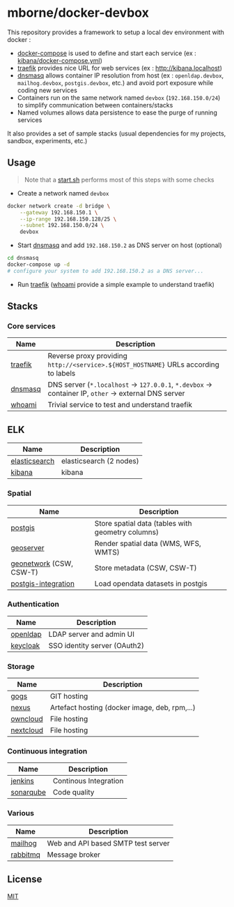 # mborne/docker-devbox

This repository provides a framework to setup a local dev environment with docker :

* [docker-compose](https://docs.docker.com/compose/) is used to define and start each service (ex : [kibana/docker-compose.yml](kibana/docker-compose.yml))
* [traefik](https://hub.docker.com/_/traefik) provides nice URL for web services (ex : http://kibana.localhost)
* [dnsmasq](dnsmasq/README.md) allows container IP resolution from host (ex : `openldap.devbox`, `mailhog.devbox`, `postgis.devbox`, etc.) and avoid port exposure while coding new services
* Containers run on the same network named `devbox` (`192.168.150.0/24`) to simplify communication between containers/stacks
* Named volumes allows data persistence to ease the purge of running services

It also provides a set of sample stacks (usual dependencies for my projects, sandbox, experiments, etc.)

## Usage

> Note that a [start.sh](start.sh) performs most of this steps with some checks

* Create a network named `devbox`

```bash
docker network create -d bridge \
    --gateway 192.168.150.1 \
    --ip-range 192.168.150.128/25 \
    --subnet 192.168.150.0/24 \
    devbox
```

* Start [dnsmasq](dnsmasq/README.md) and add `192.168.150.2` as DNS server on host (optional)

```bash
cd dnsmasq
docker-compose up -d
# configure your system to add 192.168.150.2 as a DNS server...
```

* Run [traefik](traefik/README.md) ([whoami](whoami/README.md) provide a simple example to understand traefik)


## Stacks

### Core services

| Name                         | Description                                                                                          |
| ---------------------------- | ---------------------------------------------------------------------------------------------------- |
| [traefik](traefik/README.md) | Reverse proxy providing `http://<service>.${HOST_HOSTNAME}` URLs according to labels                 |
| [dnsmasq](dnsmasq/README.md) | DNS server (`*.localhost` -> `127.0.0.1`, `*.devbox` -> container IP, `other` -> external DNS server |
| [whoami](whoami/README.md)   | Trivial service to test and understand traefik                                                       |

## ELK

| Name                                     | Description             |
| ---------------------------------------- | ----------------------- |
| [elasticsearch](elasticsearch/README.md) | elasticsearch (2 nodes) |
| [kibana](kibana/README.md)               | kibana                  |

### Spatial

| Name                                                 | Description                                       |
| ---------------------------------------------------- | ------------------------------------------------- |
| [postgis](postgis/README.md)                         | Store spatial data (tables with geometry columns) |
| [geoserver](geoserver/README.md)                     | Render spatial data (WMS, WFS, WMTS)              |
| [geonetwork](geonetwork/README.md) (CSW, CSW-T)      | Store metadata (CSW, CSW-T)                       |
| [postgis-integration](postgis-integration/README.md) | Load opendata datasets in postgis                 |

### Authentication

| Name                           | Description                  |
| ------------------------------ | ---------------------------- |
| [openldap](openldap/README.md) | LDAP server and admin UI     |
| [keycloak](keycloak/README.md) | SSO identity server (OAuth2) |

### Storage

| Name                             | Description                                   |
| -------------------------------- | --------------------------------------------- |
| [gogs](gogs/README.md)           | GIT hosting                                   |
| [nexus](nexus/README.md)         | Artefact hosting (docker image, deb, rpm,...) |
| [owncloud](owncloud/README.md)   | File hosting                                  |
| [nextcloud](nextcloud/README.md) | File hosting                                  |

### Continuous integration

| Name                             | Description           |
| -------------------------------- | --------------------- |
| [jenkins](jenkins/README.md)     | Continous Integration |
| [sonarqube](sonarqube/README.md) | Code quality          |

### Various

| Name                           | Description                        |
| ------------------------------ | ---------------------------------- |
| [mailhog](mailhog/README.md)   | Web and API based SMTP test server |
| [rabbitmq](rabbitmq/README.md) | Message broker                     |

## License

[MIT](LICENSE)
